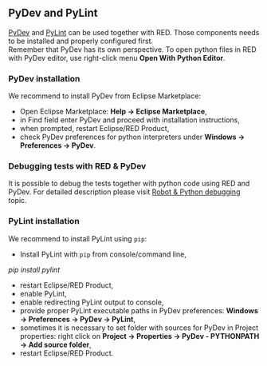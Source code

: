 ## PyDev and PyLint

[PyDev](https://marketplace.eclipse.org/content/pydev-python-ide-eclipse) and
[PyLint](https://www.pylint.org/) can be used together with RED. Those
components needs to be installed and properly configured first.  
Remember that PyDev has its own perspective. To open python files in RED with
PyDev editor, use right-click menu **Open With Python Editor**.

### PyDev installation

We recommend to install PyDev from Eclipse Marketplace:

  * Open Eclipse Marketplace: **Help -&gt; Eclipse Marketplace**,
  * in Find field enter PyDev and proceed with installation instructions,
  * when prompted, restart Eclipse/RED Product,
  * check PyDev preferences for python interpreters under **Windows -&gt; Preferences -&gt; PyDev**.

### Debugging tests with RED &amp; PyDev

It is possible to debug the tests together with python code using RED and
PyDev. For detailed description please visit [Robot &amp; Python
debugging](../launching/robot_python_debug.html) topic.

### PyLint installation

We recommend to install PyLint using `pip`:

  * Install PyLint with `pip` from console/command line, 

_pip install pylint_

  * restart Eclipse/RED Product,
  * enable PyLint,
  * enable redirecting PyLint output to console,
  * provide proper PyLint executable paths in PyDev preferences: **Windows -&gt; Preferences -&gt; PyDev -&gt; PyLint**, 
  * sometimes it is necessary to set folder with sources for PyDev in Project properties: right click on **Project -&gt; Properties -&gt; PyDev - PYTHONPATH -&gt; Add source folder**, 
  * restart Eclipse/RED Product.

